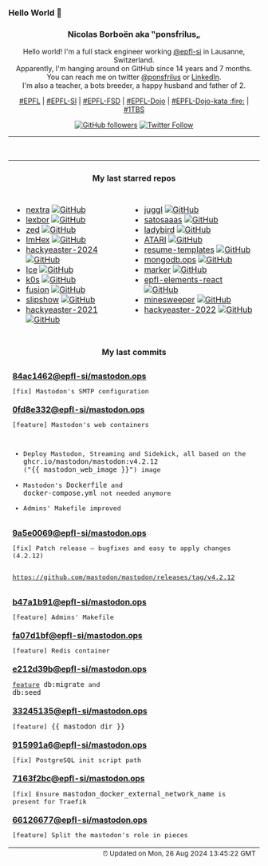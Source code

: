 ### Hello World 👋

<p align="center">
  <!-- use https://avatars.githubusercontent.com/u/176002?v=4 for your default github picture 
  <img src="https://raw.githubusercontent.com/ponsfrilus/ponsfrilus/master/img/ponsfrilus.png" title="Nicolas Borboën aka ‟ponsfrilus„" alt="Nicolas Borboën aka ‟ponsfrilus„" /> -->
  <h3 align="center">
    Nicolas Borboën aka ‟ponsfrilus„
  </h3>
  <p align="center">
    Hello world! I'm a full stack engineer working <a href="https://github.com/epfl-si">@epfl-si</a> in Lausanne, Switzerland.
    <br />Apparently, I'm hanging around on GitHub since 14 years and 7 months.
    <br />You can reach me on twitter <a href="https://twitter.com/ponsfrilus">@ponsfrilus</a> or <a href="http://linkedin.com/in/nicolasborboen">LinkedIn</a>.
    <br />I'm also a teacher, a bots breeder, a happy husband and father of 2.
  </p>
  <p align="center">
    <a href="https://www.epfl.ch">#EPFL</a> | 
    <a href="https://github.com/epfl-si/">#EPFL-SI</a> | 
    <a href="https://github.com/epfl-fsd">#EPFL-FSD</a> | 
    <a href="https://github.com/topics/epfl-dojo">#EPFL-Dojo</a> | 
    <a href="https://github.com/topics/epfl-dojo-kata">#EPFL-Dojo-kata :fire:</a> | 
    <a href="https://en.wikipedia.org/wiki/Indentation_style#Variant:_1TBS_(OTBS)">#1TBS</a>
  </p>
  <p align="center">
    <a href="https://github.com/ponsfrilus"><img alt="GitHub followers" src="https://img.shields.io/github/followers/ponsfrilus?label=Follow%20me%20on%20github&style=social"></a>
    <a href="https://twitter.com/ponsfrilus"><img alt="Twitter Follow" src="https://img.shields.io/twitter/follow/ponsfrilus?label=follow%20me%20on%20twitter&style=social"></a>
  </p>
  </p><hr><table align="center">
<tr>
<td colspan="2" align="center"><h4>My last starred repos</h4></td>
</tr>
<tr>
<td valign="top">
<ul>
<li>
<a href="https://github.com/Azecko/nextra" title="Next.js + TailwindCSS + Entra ID Auth boilerplate" target="_blank">nextra</a>&nbsp;<a href="https://github.com/Azecko/nextra" title="Next.js + TailwindCSS + Entra ID Auth boilerplate" target="_blank"><img src="https://img.shields.io/github/stars/Azecko/nextra?style=social" alt="GitHub"></a>
</li>
<li>
<a href="https://github.com/lexbor/lexbor" title="Lexbor is development of an open source HTML Renderer library. https://lexbor.com" target="_blank">lexbor</a>&nbsp;<a href="https://github.com/lexbor/lexbor" title="Lexbor is development of an open source HTML Renderer library. https://lexbor.com" target="_blank"><img src="https://img.shields.io/github/stars/lexbor/lexbor?style=social" alt="GitHub"></a>
</li>
<li>
<a href="https://github.com/zed-industries/zed" title="Code at the speed of thought – Zed is a high-performance, multiplayer code editor from the creators of Atom and Tree-sitter." target="_blank">zed</a>&nbsp;<a href="https://github.com/zed-industries/zed" title="Code at the speed of thought – Zed is a high-performance, multiplayer code editor from the creators of Atom and Tree-sitter." target="_blank"><img src="https://img.shields.io/github/stars/zed-industries/zed?style=social" alt="GitHub"></a>
</li>
<li>
<a href="https://github.com/WerWolv/ImHex" title="🔍 A Hex Editor for Reverse Engineers, Programmers and people who value their retinas when working at 3 AM." target="_blank">ImHex</a>&nbsp;<a href="https://github.com/WerWolv/ImHex" title="🔍 A Hex Editor for Reverse Engineers, Programmers and people who value their retinas when working at 3 AM." target="_blank"><img src="https://img.shields.io/github/stars/WerWolv/ImHex?style=social" alt="GitHub"></a>
</li>
<li>
<a href="https://github.com/PhilippSieber/hackyeaster-2024" title="null" target="_blank">hackyeaster-2024</a>&nbsp;<a href="https://github.com/PhilippSieber/hackyeaster-2024" title="null" target="_blank"><img src="https://img.shields.io/github/stars/PhilippSieber/hackyeaster-2024?style=social" alt="GitHub"></a>
</li>
<li>
<a href="https://github.com/jordanbaird/Ice" title="Powerful menu bar manager for macOS" target="_blank">Ice</a>&nbsp;<a href="https://github.com/jordanbaird/Ice" title="Powerful menu bar manager for macOS" target="_blank"><img src="https://img.shields.io/github/stars/jordanbaird/Ice?style=social" alt="GitHub"></a>
</li>
<li>
<a href="https://github.com/k0sproject/k0s" title="k0s - The Zero Friction Kubernetes" target="_blank">k0s</a>&nbsp;<a href="https://github.com/k0sproject/k0s" title="k0s - The Zero Friction Kubernetes" target="_blank"><img src="https://img.shields.io/github/stars/k0sproject/k0s?style=social" alt="GitHub"></a>
</li>
<li>
<a href="https://github.com/0x2E/fusion" title="A lightweight, self-hosted friendly RSS aggregator and reader" target="_blank">fusion</a>&nbsp;<a href="https://github.com/0x2E/fusion" title="A lightweight, self-hosted friendly RSS aggregator and reader" target="_blank"><img src="https://img.shields.io/github/stars/0x2E/fusion?style=social" alt="GitHub"></a>
</li>
<li>
<a href="https://github.com/panglesd/slipshow" title="An engine for displaying slips, the next-gen version of slides" target="_blank">slipshow</a>&nbsp;<a href="https://github.com/panglesd/slipshow" title="An engine for displaying slips, the next-gen version of slides" target="_blank"><img src="https://img.shields.io/github/stars/panglesd/slipshow?style=social" alt="GitHub"></a>
</li>
<li>
<a href="https://github.com/PhilippSieber/hackyeaster-2021" title="null" target="_blank">hackyeaster-2021</a>&nbsp;<a href="https://github.com/PhilippSieber/hackyeaster-2021" title="null" target="_blank"><img src="https://img.shields.io/github/stars/PhilippSieber/hackyeaster-2021?style=social" alt="GitHub"></a>
</li>
</ul>
<img width="450" height="1" /></td>
<td valign="top">
<ul>
<li>
<a href="https://github.com/HEmile/juggl" title="An interactive, stylable and expandable graph view for Obsidian. Juggl is designed as an advanced 'local' graph view, where you can juggle all your thoughts with ease. " target="_blank">juggl</a>&nbsp;<a href="https://github.com/HEmile/juggl" title="An interactive, stylable and expandable graph view for Obsidian. Juggl is designed as an advanced 'local' graph view, where you can juggle all your thoughts with ease. " target="_blank"><img src="https://img.shields.io/github/stars/HEmile/juggl?style=social" alt="GitHub"></a>
</li>
<li>
<a href="https://github.com/epfl-si/satosaaas" title="Code for satosaaas.epfl.ch" target="_blank">satosaaas</a>&nbsp;<a href="https://github.com/epfl-si/satosaaas" title="Code for satosaaas.epfl.ch" target="_blank"><img src="https://img.shields.io/github/stars/epfl-si/satosaaas?style=social" alt="GitHub"></a>
</li>
<li>
<a href="https://github.com/LadybirdBrowser/ladybird" title="Truly independent web browser" target="_blank">ladybird</a>&nbsp;<a href="https://github.com/LadybirdBrowser/ladybird" title="Truly independent web browser" target="_blank"><img src="https://img.shields.io/github/stars/LadybirdBrowser/ladybird?style=social" alt="GitHub"></a>
</li>
<li>
<a href="https://github.com/epfl-si/ATARI" title="Code source for atari.epfl.ch" target="_blank">ATARI</a>&nbsp;<a href="https://github.com/epfl-si/ATARI" title="Code source for atari.epfl.ch" target="_blank"><img src="https://img.shields.io/github/stars/epfl-si/ATARI?style=social" alt="GitHub"></a>
</li>
<li>
<a href="https://github.com/r-engineeringresumes/resume-templates" title="r/EngineeringResumes Resume Templates" target="_blank">resume-templates</a>&nbsp;<a href="https://github.com/r-engineeringresumes/resume-templates" title="r/EngineeringResumes Resume Templates" target="_blank"><img src="https://img.shields.io/github/stars/r-engineeringresumes/resume-templates?style=social" alt="GitHub"></a>
</li>
<li>
<a href="https://github.com/epfl-si/mongodb.ops" title="Ansible automation and other “ops” assets for the MongoDB hosting service" target="_blank">mongodb.ops</a>&nbsp;<a href="https://github.com/epfl-si/mongodb.ops" title="Ansible automation and other “ops” assets for the MongoDB hosting service" target="_blank"><img src="https://img.shields.io/github/stars/epfl-si/mongodb.ops?style=social" alt="GitHub"></a>
</li>
<li>
<a href="https://github.com/VikParuchuri/marker" title="Convert PDF to markdown quickly with high accuracy" target="_blank">marker</a>&nbsp;<a href="https://github.com/VikParuchuri/marker" title="Convert PDF to markdown quickly with high accuracy" target="_blank"><img src="https://img.shields.io/github/stars/VikParuchuri/marker?style=social" alt="GitHub"></a>
</li>
<li>
<a href="https://github.com/epfl-si/epfl-elements-react" title="React bindings for https://epfl-si.github.io/elements" target="_blank">epfl-elements-react</a>&nbsp;<a href="https://github.com/epfl-si/epfl-elements-react" title="React bindings for https://epfl-si.github.io/elements" target="_blank"><img src="https://img.shields.io/github/stars/epfl-si/epfl-elements-react?style=social" alt="GitHub"></a>
</li>
<li>
<a href="https://github.com/Imbwbl/minesweeper" title="null" target="_blank">minesweeper</a>&nbsp;<a href="https://github.com/Imbwbl/minesweeper" title="null" target="_blank"><img src="https://img.shields.io/github/stars/Imbwbl/minesweeper?style=social" alt="GitHub"></a>
</li>
<li>
<a href="https://github.com/PhilippSieber/hackyeaster-2022" title="null" target="_blank">hackyeaster-2022</a>&nbsp;<a href="https://github.com/PhilippSieber/hackyeaster-2022" title="null" target="_blank"><img src="https://img.shields.io/github/stars/PhilippSieber/hackyeaster-2022?style=social" alt="GitHub"></a>
</li>
</ul>
<img width="450" height="1" /></td>
</tr>
<tr>
<td colspan="2" align="center"><h4>My last commits</h4></td>
</tr>
<tr>
        <td colspan="2">
          <div><strong><a href="https://api.github.com/repos/epfl-si/mastodon.ops/commits/84ac1462ebfd1c922cf43d4fad211a0c0189dc4a" title="2024-08-26T14:42:59.000+02:00" target="_blank">84ac1462</a><a href="https://github.com/epfl-si">@epfl-si</a><a href="https://github.com/epfl-si/mastodon.ops" title="Mastodon server of EPFL">/mastodon.ops</a></strong></div>
          <pre>[fix] Mastodon's SMTP configuration</pre>
        </td>
        </tr><tr>
        <td colspan="2">
          <div><strong><a href="https://api.github.com/repos/epfl-si/mastodon.ops/commits/0fd8e3323604a4856af4779ddc83d2572e5647d9" title="2024-08-26T13:46:26.000+02:00" target="_blank">0fd8e332</a><a href="https://github.com/epfl-si">@epfl-si</a><a href="https://github.com/epfl-si/mastodon.ops" title="Mastodon server of EPFL">/mastodon.ops</a></strong></div>
          <pre>[feature] Mastodon's web containers

- Deploy Mastodon, Streaming and Sidekick, all based on the
`ghcr.io/mastodon/mastodon:v4.2.12` (`"{{ mastodon_web_image }}"`) image
- Mastodon's `Dockerfile` and `docker-compose.yml` not needed anymore
- Admins' Makefile improved</pre>
        </td>
        </tr><tr>
        <td colspan="2">
          <div><strong><a href="https://api.github.com/repos/epfl-si/mastodon.ops/commits/9a5e00699c74cc228e2f471e61290031b51f0f0c" title="2024-08-25T19:01:08.000+02:00" target="_blank">9a5e0069</a><a href="https://github.com/epfl-si">@epfl-si</a><a href="https://github.com/epfl-si/mastodon.ops" title="Mastodon server of EPFL">/mastodon.ops</a></strong></div>
          <pre>[fix] Patch release — bugfixes and easy to apply changes (4.2.12)

https://github.com/mastodon/mastodon/releases/tag/v4.2.12</pre>
        </td>
        </tr><tr>
        <td colspan="2">
          <div><strong><a href="https://api.github.com/repos/epfl-si/mastodon.ops/commits/b47a1b9127cf1f9052f9c5c14f84fa8da538897e" title="2024-08-25T18:56:18.000+02:00" target="_blank">b47a1b91</a><a href="https://github.com/epfl-si">@epfl-si</a><a href="https://github.com/epfl-si/mastodon.ops" title="Mastodon server of EPFL">/mastodon.ops</a></strong></div>
          <pre>[feature] Admins' Makefile</pre>
        </td>
        </tr><tr>
        <td colspan="2">
          <div><strong><a href="https://api.github.com/repos/epfl-si/mastodon.ops/commits/fa07d1bf4fa5b3010c922e7f559c49ca19cbfd74" title="2024-08-25T10:40:29.000+02:00" target="_blank">fa07d1bf</a><a href="https://github.com/epfl-si">@epfl-si</a><a href="https://github.com/epfl-si/mastodon.ops" title="Mastodon server of EPFL">/mastodon.ops</a></strong></div>
          <pre>[feature] Redis container</pre>
        </td>
        </tr><tr>
        <td colspan="2">
          <div><strong><a href="https://api.github.com/repos/epfl-si/mastodon.ops/commits/e212d39ba127567994d214c08676299086314cf2" title="2024-08-25T10:08:04.000+02:00" target="_blank">e212d39b</a><a href="https://github.com/epfl-si">@epfl-si</a><a href="https://github.com/epfl-si/mastodon.ops" title="Mastodon server of EPFL">/mastodon.ops</a></strong></div>
          <pre>[feature](WIP) `db:migrate` and `db:seed`</pre>
        </td>
        </tr><tr>
        <td colspan="2">
          <div><strong><a href="https://api.github.com/repos/epfl-si/mastodon.ops/commits/33245135628e6fc859509c68bb3323cda7dd2f17" title="2024-08-25T10:04:29.000+02:00" target="_blank">33245135</a><a href="https://github.com/epfl-si">@epfl-si</a><a href="https://github.com/epfl-si/mastodon.ops" title="Mastodon server of EPFL">/mastodon.ops</a></strong></div>
          <pre>[feature] `{{ mastodon_dir }}`</pre>
        </td>
        </tr><tr>
        <td colspan="2">
          <div><strong><a href="https://api.github.com/repos/epfl-si/mastodon.ops/commits/915991a63c1ab85e4542e6c25d2d59dcc4809acc" title="2024-08-25T09:46:57.000+02:00" target="_blank">915991a6</a><a href="https://github.com/epfl-si">@epfl-si</a><a href="https://github.com/epfl-si/mastodon.ops" title="Mastodon server of EPFL">/mastodon.ops</a></strong></div>
          <pre>[fix] PostgreSQL init script path</pre>
        </td>
        </tr><tr>
        <td colspan="2">
          <div><strong><a href="https://api.github.com/repos/epfl-si/mastodon.ops/commits/7163f2bcf88c82c757ac21b8ca78972ca71604d7" title="2024-08-25T09:33:01.000+02:00" target="_blank">7163f2bc</a><a href="https://github.com/epfl-si">@epfl-si</a><a href="https://github.com/epfl-si/mastodon.ops" title="Mastodon server of EPFL">/mastodon.ops</a></strong></div>
          <pre>[fix] Ensure `mastodon_docker_external_network_name` is present for Traefik</pre>
        </td>
        </tr><tr>
        <td colspan="2">
          <div><strong><a href="https://api.github.com/repos/epfl-si/mastodon.ops/commits/6612667701830d361600de396d3814ad0c01cd15" title="2024-08-25T09:16:25.000+02:00" target="_blank">66126677</a><a href="https://github.com/epfl-si">@epfl-si</a><a href="https://github.com/epfl-si/mastodon.ops" title="Mastodon server of EPFL">/mastodon.ops</a></strong></div>
          <pre>[feature] Split the mastodon's role in pieces</pre>
        </td>
        </tr><tfoot>
<tr>
<td colspan="2" align="right">
<img width="900" height="1" />
<small>⏰ Updated on Mon, 26 Aug 2024 13:45:22 GMT</small>
</td>
</tr>
</tfoot>
<br />
</table>
